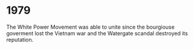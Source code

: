 # 1979
The White Power Movement was able to unite since the bourgiouse goverment lost the Vietnam war and the Watergate scandal destroyed its reputation.

